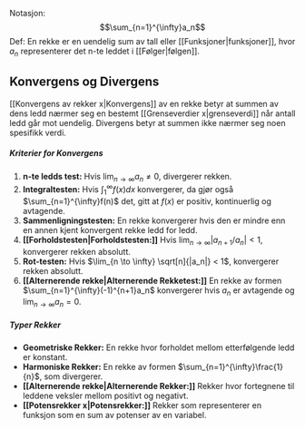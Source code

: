 Notasjon:
$$\sum_{n=1}^{\infty}a_n$$
Def:
En rekke er en uendelig sum av tall eller [[Funksjoner|funksjoner]], hvor $a_n$ representerer det n-te leddet i [[Følger|følgen]].

## Konvergens og Divergens
[[Konvergens av rekker x|Konvergens]] av en rekke betyr at summen av dens ledd nærmer seg en bestemt [[Grenseverdier x|grenseverdi]] når antall ledd går mot uendelig. Divergens betyr at summen ikke nærmer seg noen spesifikk verdi.

##### Kriterier for Konvergens

1. **n-te ledds test:** Hvis $\lim_{n \to \infty}a_n \neq 0$, divergerer rekken.
2. **Integraltesten:** Hvis $\int_{1}^{\infty} f(x) dx$ konvergerer, da gjør også $\sum_{n=1}^{\infty}f(n)$ det, gitt at $f(x)$ er positiv, kontinuerlig og avtagende.
3. **Sammenligningstesten:** En rekke konvergerer hvis den er mindre enn en annen kjent konvergent rekke ledd for ledd.
4. **[[Forholdstesten|Forholdstesten:]]** Hvis $\lim_{n \to \infty} |a_{n+1}/a_n| < 1$, konvergerer rekken absolutt.
5. **Rot-testen:** Hvis $\lim_{n \to \infty} \sqrt[n]{|a_n|} < 1$, konvergerer rekken absolutt.
6. **[[Alternerende rekke|Alternerende Rekketest:]]** En rekke av formen $\sum_{n=1}^{\infty}(-1)^{n+1}a_n$ konvergerer hvis $a_n$ er avtagende og $\lim_{n \to \infty}a_n = 0$.

##### Typer Rekker

- **Geometriske Rekker:** En rekke hvor forholdet mellom etterfølgende ledd er konstant.
- **Harmoniske Rekker:** En rekke av formen $\sum_{n=1}^{\infty}\frac{1}{n}$, som divergerer.
- **[[Alternerende rekke|Alternerende Rekker:]]** Rekker hvor fortegnene til leddene veksler mellom positivt og negativt.
- **[[Potensrekker x|Potensrekker:]]** Rekker som representerer en funksjon som en sum av potenser av en variabel.
